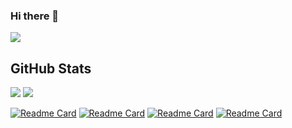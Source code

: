 ### Hi there 👋

<img src="https://s11.gifyu.com/images/S4CW8.gif">

<h2>GitHub Stats</h2>
<img src="https://github-readme-stats.vercel.app/api?username=ndoelger&show_icons=true&theme=radical&rank_icon=github" />
<img src="https://github-readme-stats.vercel.app/api/top-langs/?username=ndoelger&layout=compact&count_private=true&theme=radical" />

[![Readme Card](https://github-readme-stats.vercel.app/api/pin/?username=ndoelger&repo=spotify-recap-v2)](https://github.com/ndoelger/spotify-recap-v2)
[![Readme Card](https://github-readme-stats.vercel.app/api/pin/?username=ndoelger&repo=spotify-recap-v2)](https://github.com/ndoelger/spotify-recap-v2)
[![Readme Card](https://github-readme-stats.vercel.app/api/pin/?username=ndoelger&repo=spotify-recap-v2)](https://github.com/ndoelger/spotify-recap-v2)
[![Readme Card](https://github-readme-stats.vercel.app/api/pin/?username=ndoelger&repo=spotify-recap-v2)](https://github.com/ndoelger/spotify-recap-v2)



<!--
**ndoelger/ndoelger** is a ✨ _special_ ✨ repository because its `README.md` (this file) appears on your GitHub profile.

Here are some ideas to get you started:

- 🔭 I’m currently working on ...
- 🌱 I’m currently learning ...
- 👯 I’m looking to collaborate on ...
- 🤔 I’m looking for help with ...
- 💬 Ask me about ...
- 📫 How to reach me: ...
- 😄 Pronouns: ...
- ⚡ Fun fact: ...
-->
